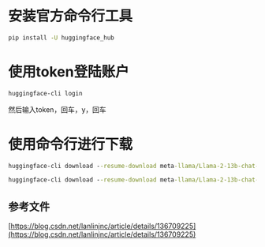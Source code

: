 # 安装官方命令行工具
```cmd
pip install -U huggingface_hub
```

# 使用token登陆账户
```cmd
huggingface-cli login
```
然后输入token，回车，y，回车

# 使用命令行进行下载
```cmd
huggingface-cli download --resume-download meta-llama/Llama-2-13b-chat-hf
```

```cmd
huggingface-cli download --resume-download meta-llama/Llama-2-13b-chat-hf --local-dir Llama-2-13b-chat-hf
```


## 参考文件
[https://blog.csdn.net/lanlinjnc/article/details/136709225](https://blog.csdn.net/lanlinjnc/article/details/136709225)

